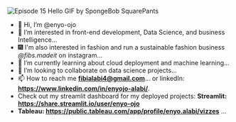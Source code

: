 ![Episode 15 Hello GIF by SpongeBob SquarePants](https://github.com/user-attachments/assets/3b33cac8-19c9-42b4-86df-6e233f34bdc6)
- 👋 Hi, I’m @enyo-ojo
- 👀 I’m interested in front-end development, Data Science, and business Intelligence... 
- 🎆 I'm also interested in fashion and run a sustainable fashion business *@fibs.madeit* on instagram...
- 🌱 I’m currently learning about cloud deployment and machine learning...
- 💞️ I’m looking to collaborate on data science projects...
- 📫 How to reach me **fibialabi4@gmail.com**... or linkedIn: **https://www.linkedin.com/in/enyojo-alabi/**.
- Check out my streamlit dashboard for my deployed projects: **Streamlit: https://share.streamlit.io/user/enyo-ojo**
- **Tableau: https://public.tableau.com/app/profile/enyo.alabi/vizzes** ...
<!---
enyo-ojo/enyo-ojo is a ✨ special ✨ repository because its `README.md` (this file) appears on your GitHub profile.
You can click the Preview link to take a look at your changes.
--->

